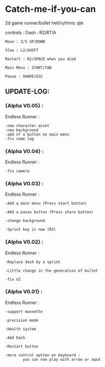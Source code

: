 # Catch-me-if-you-can
2d game runner/bullet hell/rythmic qte

controls :
	Dash : R2/RT/A 
	
	Move : Z/S UP/DOWN
	
	Slow : L2/SHIFT
	
	Restart : R2/SPACE when you died
	
	Main Menu : START/TAB
	
	Pause : SHARE/ESC
	

## UPDATE-LOG:

### {Alpha V0.05} :
Endless Runner :
	
	-new character asset
	-new background
	-add of a button on main menu
	-fix some lag

### {Alpha V0.04} :
Endless Runner :
	
	-fix camera

### {Alpha V0.03} :
Endless Runner :
	
	-Add a main menu (Press start button)
	
	-Add a pause button (Press share button)
	
	-change background
	
	-Sprint key is now (R3)

### {Alpha V0.02} :
Endless Runner :
	
	-Replace dash by a sprint
	
	-Little change in the generation of bullet
	
	-fix UI

### {Alpha V0.01} :
Endless Runner :

 	-support mannette
  
 	-precision mode
  
  	-Health system
  
  	-Add Dash
  
  	-Restart button
  
  	-more control option on keyboard :
    		you can now play with arrow or zqsd

